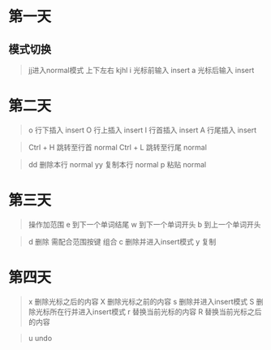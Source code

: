 # 第一天
## 模式切换
> jj进入normal模式
> 上下左右 kjhl
> i 光标前输入 insert
> a 光标后输入 insert

# 第二天
> o 行下插入 insert
> O 行上插入 insert
> I 行首插入 insert
> A 行尾插入 insert

> Ctrl + H 跳转至行首 normal
> Ctrl + L 跳转至行尾 normal 

> dd 删除本行 normal
> yy 复制本行 normal
> p 粘贴 normal

# 第三天
> 操作加范围
> e 到下一个单词结尾
> w 到下一个单词开头
> b 到上一个单词开头

> d 删除  需配合范围按键 组合
> c 删除并进入insert模式
> y 复制

# 第四天
> x 删除光标之后的内容
> X 删除光标之前的内容
> s 删除并进入insert模式
> S 删除光标所在行并进入insert模式
> r 替换当前光标的内容
> R 替换当前光标之后的内容

> u undo